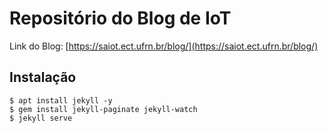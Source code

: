 # Repositório do Blog de IoT

Link do Blog: [https://saiot.ect.ufrn.br/blog/](https://saiot.ect.ufrn.br/blog/)

## Instalação

```shell
$ apt install jekyll -y
$ gem install jekyll-paginate jekyll-watch
$ jekyll serve
```